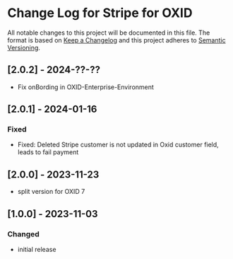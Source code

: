 # Change Log for Stripe for OXID

All notable changes to this project will be documented in this file.
The format is based on [Keep a Changelog](http://keepachangelog.com/)
and this project adheres to [Semantic Versioning](http://semver.org/).

## [2.0.2] - 2024-??-??

- Fix onBording in OXID-Enterprise-Environment

## [2.0.1] - 2024-01-16

### Fixed
- Fixed: Deleted Stripe customer is not updated in Oxid customer field, leads to fail payment

## [2.0.0] - 2023-11-23

- split version for OXID 7

## [1.0.0] - 2023-11-03

### Changed
- initial release

